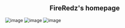 <h2 align="center"> FireRedz's homepage </h2>

![image](https://github.com/xjunko/home/assets/44401509/a5dc648e-3a43-4678-a24c-96dc5915015d)
![image](https://github.com/xjunko/home/assets/44401509/c8eb5108-54e1-4449-a1a6-d51c7773e610)
![image](https://github.com/xjunko/home/assets/44401509/cde37e5b-f9f0-49e5-a930-77a5ef53d867)



